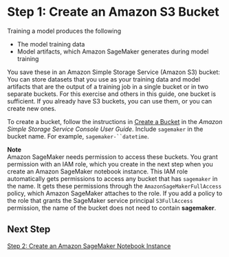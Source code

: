 # Step 1: Create an Amazon S3 Bucket<a name="gs-config-permissions"></a>

Training a model produces the following
+ The model training data
+ Model artifacts, which Amazon SageMaker generates during model training 

You save these in an Amazon Simple Storage Service \(Amazon S3\) bucket: You can store datasets that you use as your training data and model artifacts that are the output of a training job in a single bucket or in two separate buckets\. For this exercise and others in this guide, one bucket is sufficient\. If you already have S3 buckets, you can use them, or you can create new ones\. 

To create a bucket, follow the instructions in [Create a Bucket](http://docs.aws.amazon.com/AmazonS3/latest/user-guide/create-bucket.html) in the *Amazon Simple Storage Service Console User Guide*\. Include `sagemaker` in the bucket name\. For example, `sagemaker-``datetime`\.

**Note**  
Amazon SageMaker needs permission to access these buckets\. You grant permission with an IAM role, which you create in the next step when you create an Amazon SageMaker notebook instance\. This IAM role automatically gets permissions to access any bucket that has `sagemaker` in the name\. It gets these permissions through the `AmazonSageMakerFullAccess` policy, which Amazon SageMaker attaches to the role\. If you add a policy to the role that grants the SageMaker service principal `S3FullAccess` permission, the name of the bucket does not need to contain **sagemaker**\.

## Next Step<a name="gs-setup-ws-nextstep"></a>

[Step 2: Create an Amazon SageMaker Notebook Instance](gs-setup-working-env.md)